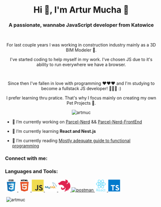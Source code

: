<h1 align="center">Hi 👋, I'm Artur Mucha 🦄</h1>
<h3 align="center">A passionate, wannabe JavaScript developer from Katowice</h3>
<br>
<p align="center">For last couple years I was working in construction industry mainly as a 3D BIM Modeler 👷.</p>
<p align="center">I've started coding to help myself in my work. I've chosen JS due to it's ability to run everywhere we have a browser.</p>
<br>
<p align="center">Since then I've fallen in love with programming ❤️❤️❤️ and I'm studying to become a fullstack JS developer! 🚀🚀🚀 :)</p>
<p align="center">I prefer learning thru pratice. That's why I focus mainly on creating my own Pet Projects 🐹.</p>
<p align="center"> <img src="https://komarev.com/ghpvc/?username=artmuc&label=Profile%20views&color=0e75b6&style=flat" alt="artmuc" /> </p>

- 🔭 I’m currently working on [Parcel-Nerd](https://github.com/ARTMUC/parcel-nerd) && [Parcel-Nerd-FrontEnd](https://github.com/ARTMUC/parcel-nerd-frontend)

- 🌱 I’m currently learning **React and Nest.js**

- 📗 I’m currently reading [Mostly adequate guide to functional programming](https://github.com/MostlyAdequate/mostly-adequate-guide)

<h3 align="left">Connect with me:</h3>
<p align="left">
</p>

<h3 align="left">Languages and Tools:</h3>
<p align="left"> <a href="https://www.w3schools.com/css/" target="_blank" rel="noreferrer"> <img src="https://raw.githubusercontent.com/devicons/devicon/master/icons/css3/css3-original-wordmark.svg" alt="css3" width="40" height="40"/> </a> <a href="https://www.w3.org/html/" target="_blank" rel="noreferrer"> <img src="https://raw.githubusercontent.com/devicons/devicon/master/icons/html5/html5-original-wordmark.svg" alt="html5" width="40" height="40"/> </a> <a href="https://developer.mozilla.org/en-US/docs/Web/JavaScript" target="_blank" rel="noreferrer"> <img src="https://raw.githubusercontent.com/devicons/devicon/master/icons/javascript/javascript-original.svg" alt="javascript" width="40" height="40"/> </a> <a href="https://www.mysql.com/" target="_blank" rel="noreferrer"> <img src="https://raw.githubusercontent.com/devicons/devicon/master/icons/mysql/mysql-original-wordmark.svg" alt="mysql" width="40" height="40"/> </a> <a href="https://nestjs.com/" target="_blank" rel="noreferrer"> <img src="https://raw.githubusercontent.com/devicons/devicon/master/icons/nestjs/nestjs-plain.svg" alt="nestjs" width="40" height="40"/> </a> <a href="https://postman.com" target="_blank" rel="noreferrer"> <img src="https://www.vectorlogo.zone/logos/getpostman/getpostman-icon.svg" alt="postman" width="40" height="40"/> </a> <a href="https://reactjs.org/" target="_blank" rel="noreferrer"> <img src="https://raw.githubusercontent.com/devicons/devicon/master/icons/react/react-original-wordmark.svg" alt="react" width="40" height="40"/> </a> <a href="https://www.typescriptlang.org/" target="_blank" rel="noreferrer"> <img src="https://raw.githubusercontent.com/devicons/devicon/master/icons/typescript/typescript-original.svg" alt="typescript" width="40" height="40"/> </a> </p>

<p>&nbsp;<img align="center" src="https://github-readme-stats.vercel.app/api?username=artmuc&show_icons=true&locale=en" alt="artmuc" /></p>
